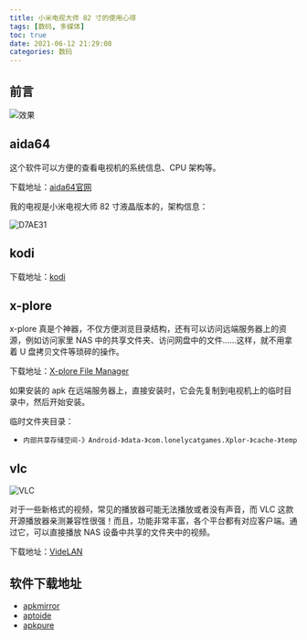 ```yaml
---
title: 小米电视大师 82 寸的使用心得
tags: [数码, 多媒体]
toc: true
date: 2021-06-12 21:29:08
categories: 数码
---
```


## 前言

![效果](https://gitee.com/michael_xiang/images/raw/master/uPic/kxUeaF.png)
## aida64

这个软件可以方便的查看电视机的系统信息、CPU 架构等。

下载地址：[aida64官网](https://www.aida64.com/downloads)

我的电视是小米电视大师 82 寸液晶版本的，架构信息：

![D7AE31](https://gitee.com/michael_xiang/images/raw/master/uPic/D7AE31.png)

## kodi

下载地址：[kodi](https://kodi.tv/download/android)

## x-plore

x-plore 真是个神器，不仅方便浏览目录结构，还有可以访问远端服务器上的资源，例如访问家里 NAS 中的共享文件夹、访问网盘中的文件……这样，就不用拿着 U 盘拷贝文件等琐碎的操作。

下载地址：[X-plore File Manager](https://x-plore-file-manager.cn.uptodown.com/android)

如果安装的 apk 在远端服务器上，直接安装时，它会先复制到电视机上的临时目录中，然后开始安装。

临时文件夹目录：
- `内部共享存储空间-》Android-》data-》com.lonelycatgames.Xplor-》cache-》temp`

## vlc

![VLC](https://gitee.com/michael_xiang/images/raw/master/uPic/kfLtWR.png)

对于一些新格式的视频，常见的播放器可能无法播放或者没有声音，而 VLC 这款开源播放器亲测兼容性很强！而且，功能非常丰富，各个平台都有对应客户端。通过它，可以直接播放 NAS 设备中共享的文件夹中的视频。

下载地址：[VideLAN](https://www.videolan.org/vlc/)

## 软件下载地址

- [apkmirror](https://www.apkmirror.com/)
- [aptoide](https://en.aptoide.com/)
- [apkpure](https://apkpure.com/cn/)